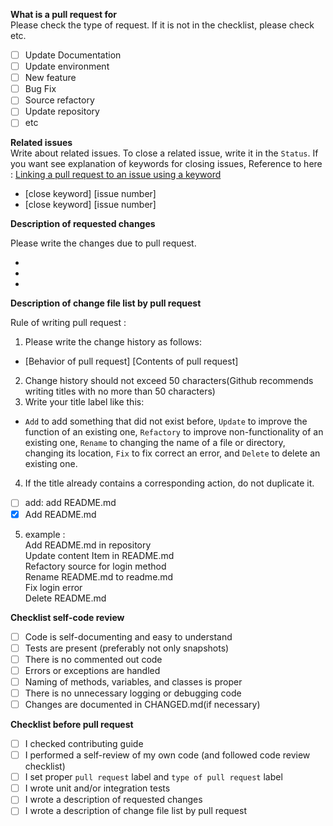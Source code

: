 **What is a pull request for**  
Please check the type of request. If it is not in the checklist, please check etc.
- [ ] Update Documentation
- [ ] Update environment
- [ ] New feature
- [ ] Bug Fix
- [ ] Source refactory
- [ ] Update repository
- [ ] etc

**Related issues**  
Write about related issues. To close a related issue, write it in the `Status`. If you want see explanation of keywords for closing issues, Reference to here : [Linking a pull request to an issue using a keyword](https://docs.github.com/en/issues/tracking-your-work-with-issues/creating-issues/linking-a-pull-request-to-an-issue#linking-a-pull-request-to-an-issue-using-a-keyword)

- [close keyword] [issue number]
- [close keyword] [issue number]

**Description of requested changes**

Please write the changes due to pull request.

-
-
-

**Description of change file list by pull request**

Rule of writing pull request :
   1. Please write the change history as follows:
   - [Behavior of pull request] [Contents of pull request]
   2. Change history should not exceed 50 characters(Github recommends writing titles with no more than 50 characters)
   3. Write your title label like this: 
   - `Add` to add something that did not exist before, `Update` to improve the function of an existing one, `Refactory` to improve non-functionality of an existing one, `Rename` to changing the name of a file or directory, changing its location, `Fix` to fix correct an error, and `Delete` to delete an existing one.
   4. If the title already contains a corresponding action, do not duplicate it.
   - [ ] add: add README.md 
   - [x] Add README.md
   5. example :  
      Add README.md in repository  
      Update content Item in README.md  
      Refactory source for login method  
      Rename README.md to readme.md  
      Fix login error  
      Delete README.md  
      
**Checklist self-code review**
- [ ] Code is self-documenting and easy to understand
- [ ] Tests are present (preferably not only snapshots)
- [ ] There is no commented out code
- [ ] Errors or exceptions are handled
- [ ] Naming of methods, variables, and classes is proper
- [ ] There is no unnecessary logging or debugging code
- [ ] Changes are documented in CHANGED.md(if necessary)
      
**Checklist before pull request**
- [ ] I checked contributing guide
- [ ] I performed a self-review of my own code (and followed code review checklist)
- [ ] I set proper `pull request` label and `type of pull request` label
- [ ] I wrote unit and/or integration tests
- [ ] I wrote a description of requested changes
- [ ] I wrote a description of change file list by pull request
